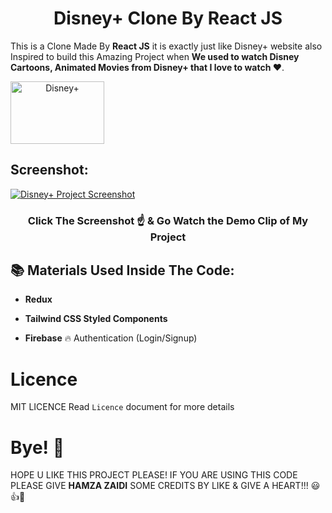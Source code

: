 <h1 align="center">Disney+ Clone By React JS</h1>

This is a Clone Made By **React JS** it is exactly just like Disney+ website also Inspired to build this Amazing Project when **We used to watch Disney Cartoons, Animated Movies from Disney+ that I love to watch ❤️**.

<a align="center" href="https://www.disneyplus.com/en-nl"><img align="center" src="https://user-images.githubusercontent.com/52501040/176181159-b7e9d668-1000-4dc8-8b01-f6cc3b959bc5.svg" alt="Disney+" width="150" height="100" /></a>

## Screenshot:

<a href="https://github.com/HamzaZaidiX/Disney-plus-Clone/blob/main/disney-plus-clone-demo-video.mp4"><img src="https://user-images.githubusercontent.com/52501040/180257423-3c1a5a38-440e-4619-9a59-b06b6b796343.png" alt="Disney+ Project Screenshot" /></a>

<h3 align="center" color="red"><b>Click The Screenshot ☝ & Go Watch the Demo Clip of My Project</b></h3>

## 📚 Materials Used Inside The Code:
  
- **Redux**

- **Tailwind CSS Styled Components**

- **Firebase** 🔥 Authentication (Login/Signup)
  
# Licence

MIT LICENCE
Read `Licence` document for more details

# Bye! 👋

HOPE U LIKE THIS PROJECT PLEASE! IF YOU ARE USING THIS CODE PLEASE GIVE **HAMZA ZAIDI** SOME CREDITS BY LIKE & GIVE A HEART!!! 😃👍💛

